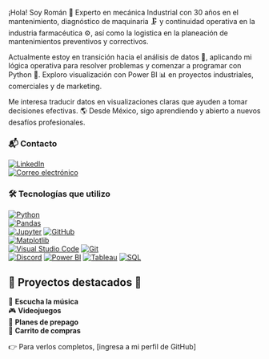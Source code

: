 ¡Hola! Soy Román 🔧 
Experto en mecánica Industrial con 30 años  en el  mantenimiento, diagnóstico de maquinaria 🗜️ y continuidad operativa en la industria farmacéutica ⚙️, así como la logistica en la planeación de mantenimientos preventivos y correctivos.

Actualmente estoy en transición hacia el análisis de datos 🧠, aplicando mi lógica operativa para resolver problemas y comenzar a programar con Python 🐍. Exploro visualización con Power BI 📊 en proyectos industriales, comerciales y de marketing.

Me interesa traducir datos en visualizaciones claras que ayuden a tomar decisiones efectivas. 🌎 Desde México, sigo aprendiendo y abierto a nuevos desafíos profesionales.

### 📬 Contacto
[![LinkedIn](https://img.shields.io/badge/LinkedIn-0A66C2?style=for-the-badge&logo=linkedin&logoColor=white)](www.linkedin.com/in/roman-garay-pérez-202b09139)  
[![Correo electrónico](https://img.shields.io/badge/Correo%20electr%C3%B3nico-D14836?style=for-the-badge&logo=gmail&logoColor=white)](mailto:tu-garay2772gmail.com)

### 🛠️ Tecnologías que utilizo  

[![Python](https://img.shields.io/badge/Python-3776AB?style=for-the-badge&logo=python&logoColor=white)](https://www.python.org/)  
[![Pandas](https://img.shields.io/badge/Pandas-150458?style=for-the-badge&logo=pandas&logoColor=white)](https://pandas.pydata.org/)  
[![Jupyter](https://img.shields.io/badge/Jupyter-F37626?style=for-the-badge&logo=jupyter&logoColor=white)](https://jupyter.org/)
[![GitHub](https://img.shields.io/badge/GitHub-181717?style=for-the-badge&logo=github&logoColor=white)](https://github.com/)  
[![Matplotlib](https://img.shields.io/badge/Matplotlib-11557C?style=for-the-badge&logo=plotly&logoColor=white)](https://matplotlib.org/)  
[![Visual Studio Code](https://img.shields.io/badge/VS_Code-007ACC?style=for-the-badge&logo=visual-studio-code&logoColor=white)](https://code.visualstudio.com/)
[![Git](https://img.shields.io/badge/Git-F05032?style=for-the-badge&logo=git&logoColor=white)](https://git-scm.com/)  
[![Discord](https://img.shields.io/badge/Discord-5865F2?style=for-the-badge&logo=discord&logoColor=white)](https://discord.com/)
[![Power BI](https://img.shields.io/badge/Power%20BI-F2C811?style=for-the-badge&logo=powerbi&logoColor=black)](https://powerbi.microsoft.com/)
[![Tableau](https://img.shields.io/badge/Tableau-E97627?style=for-the-badge&logo=tableau&logoColor=white)](https://www.tableau.com/)
[![SQL](https://img.shields.io/badge/SQL-4479A1?style=for-the-badge&logo=postgresql&logoColor=white)](https://www.postgresql.org/)

## 🚀 Proyectos destacados 🚀

🎵 **Escucha la música**  
🎮 **Videojuegos**  
📱 **Planes de prepago**  
🛒 **Carrito de compras**

👉 Para verlos completos, [ingresa a mi perfil de GitHub]





